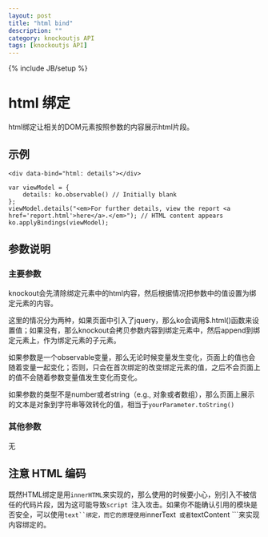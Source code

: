 ```yaml
---
layout: post
title: "html bind"
description: ""
category: knockoutjs API
tags: [knockoutjs API]
---
```

{% include JB/setup %}

#  html 绑定

html绑定让相关的DOM元素按照参数的内容展示html片段。

## 示例

	<div data-bind="html: details"></div>

	var viewModel = {
        details: ko.observable() // Initially blank
    };
    viewModel.details("<em>For further details, view the report <a href='report.html'>here</a>.</em>"); // HTML content appears
    ko.applyBindings(viewModel);

## 参数说明

### 主要参数

knockout会先清除绑定元素中的html内容，然后根据情况把参数中的值设置为绑定元素的内容。

这里的情况分为两种，如果页面中引入了jquery，那么ko会调用$.html()函数来设置值；如果没有，那么knockout会拷贝参数内容到绑定元素中，然后append到绑定元素上，作为绑定元素的子元素。

如果参数是一个observable变量，那么无论时候变量发生变化，页面上的值也会随着变量一起变化；否则，只会在首次绑定的改变绑定元素的值，之后不会页面上的值不会随着参数变量值发生变化而变化。

如果参数的类型不是number或者string（e.g., 对象或者数组），那么页面上展示的文本是对象到字符串等效转化的值，相当于```yourParameter.toString()```

### 其他参数

无

## 注意 HTML 编码

既然HTML绑定是用```innerHTML```来实现的，那么使用的时候要小心，别引入不被信任的代码片段，因为这可能导致```script ```注入攻击。如果你不能确认引用的模块是否安全，可以使用```text``绑定，而它的原理使用```innerText``` 或者```textContent ```来实现内容绑定的。

